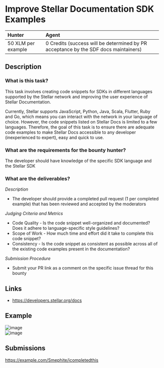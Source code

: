 # Improve Stellar Documentation SDK Examples

| Hunter | Agent
| :- | :-
| 50 XLM per example | 0 Credits (success will be determined by PR acceptance by the SDF docs maintainers)

## Description

### What is this task?

This task involves creating code snippets for SDKs in different languages supported by the Stellar network and improving the user experience of Stellar Documentation.

Currently, Stellar supports JavaScript, Python, Java, Scala, Flutter, Ruby and Go, which means you can interact with the network in your language of choice. However, the code snippets listed on Stellar Docs is limited to a few languages. Therefore, the goal of this task is to ensure there are adequate code examples to make Stellar Docs accessible to any developer (inexperienced to expert), easy and quick to use.

### What are the requirements for the bounty hunter?

The developer should have knowledge of the specific SDK language and the Stellar SDK

### What are the deliverables?

*Description*  <br>
  * The developer should provide a completed pull request (1 per completed example) that has been reviewed and accepted by the moderators

*Judging Criteria and Metrics* <br>
  * Code Quality - Is the code snippet well-organized and documented? Does it adhere to language-specific style guidelines?
  * Scope of Work - How much time and effort did it take to complete this code snippet?
  * Consistency - Is the code snippet as consistent as possible across all of the existing code examples present in the documentation?
  
*Submission Procedure* <br>
  * Submit your PR link as a comment on the specific issue thread for this bounty

## Links

- https://developers.stellar.org/docs

## Example

![image](https://user-images.githubusercontent.com/73634107/125995613-8b5fd266-b2b2-4d70-a249-92fd939528ff.png) <br> 
![image](https://user-images.githubusercontent.com/73634107/125995769-7f9970d5-bd07-4629-8d9a-385cb7bd4c02.png)

## Submissions
https://example.com/Smephite/icompletedthis
